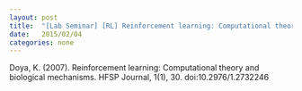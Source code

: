 ```yaml
---
layout: post
title:  "[Lab Seminar] [RL] Reinforcement learning: Computational theory and biological mechanisms"
date:   2015/02/04
categories: none
---
```






Doya, K. (2007). Reinforcement learning: Computational theory and biological mechanisms. HFSP Journal, 1(1), 30. doi:10.2976/1.2732246



 

